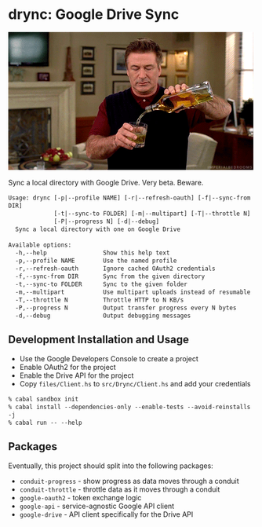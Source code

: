 # drync: Google Drive Sync

![drynk](images/boozetime.gif)

Sync a local directory with Google Drive. Very beta. Beware.

```
Usage: drync [-p|--profile NAME] [-r|--refresh-oauth] [-f|--sync-from DIR]
             [-t|--sync-to FOLDER] [-m|--multipart] [-T|--throttle N]
             [-P|--progress N] [-d|--debug]
  Sync a local directory with one on Google Drive

Available options:
  -h,--help                Show this help text
  -p,--profile NAME        Use the named profile
  -r,--refresh-oauth       Ignore cached OAuth2 credentials
  -f,--sync-from DIR       Sync from the given directory
  -t,--sync-to FOLDER      Sync to the given folder
  -m,--multipart           Use multipart uploads instead of resumable
  -T,--throttle N          Throttle HTTP to N KB/s
  -P,--progress N          Output transfer progress every N bytes
  -d,--debug               Output debugging messages
```

## Development Installation and Usage

- Use the Google Developers Console to create a project
- Enable OAuth2 for the project
- Enable the Drive API for the project
- Copy `files/Client.hs` to `src/Drync/Client.hs` and add your credentials

```
% cabal sandbox init
% cabal install --dependencies-only --enable-tests --avoid-reinstalls -j
% cabal run -- --help
```

## Packages

Eventually, this project should split into the following packages:

- `conduit-progress` - show progress as data moves through a conduit
- `conduit-throttle` - throttle data as it moves through a conduit
- `google-oauth2` - token exchange logic
- `google-api` - service-agnostic Google API client
- `google-drive` - API client specifically for the Drive API
